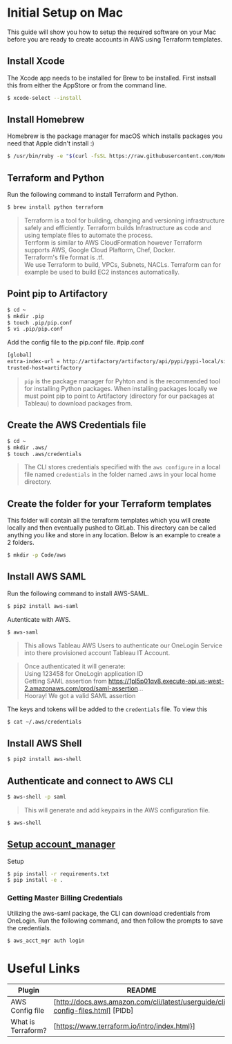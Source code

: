 # Initial Setup on Mac



This guide will show you how to setup the required software on your Mac before you are ready to create accounts in AWS using Terraform templates.

## Install Xcode
The Xcode app needs to be installed for Brew to be installed. First instsall this from either the AppStore or from the command line.
```sh
$ xcode-select --install
```

## Install Homebrew

Homebrew is the package manager for macOS which installs packages you need that Apple didn't install :)

```sh
$ /usr/bin/ruby -e "$(curl -fsSL https://raw.githubusercontent.com/Homebrew/install/master/install)"
```

## Terraform and Python

Run the following command to install Terraform and Python.

```sh
$ brew install python terraform
```
>Terraform is a tool for building, changing and versioning infrastructure safely and efficiently. Terraform builds Infrastructure as code and using template files to automate the process.   
>Terrform is similar to AWS CloudFormation however Terraform supports AWS, Google Cloud Plaftorm, Chef, Docker.   
>Terraform's file format is .tf.     
>We use Terraform to build, VPCs, Subnets, NACLs. Terraform can for example be used to build EC2 instances automatically.

## Point pip to Artifactory

```sh
$ cd ~
$ mkdir .pip
$ touch .pip/pip.conf
$ vi .pip/pip.conf
```
Add the config file to the pip.conf file. #pip.conf
```sh
[global]
extra-index-url = http://artifactory/artifactory/api/pypi/pypi-local/simple
trusted-host=artifactory
```

>```pip``` is the package manager for Pyhton and is the recommended tool for installing Python packages. When installing packages locally we must point pip to point to Artifactory (directory for our packages at Tableau) to download packages from. 

## Create the AWS Credentials file

```sh
$ cd ~
$ mkdir .aws/
$ touch .aws/credentials
```

>The CLI stores credentials specified with the ```aws configure``` in a local file named ```credentials``` in the folder named .aws in your local home directory.   

## Create the folder for your Terraform templates 
This folder will contain all the terraform templates which you will create locally and then eventually pushed to GitLab. This directory can be called anything you like and store in any location.  Below is an example to create a 2 folders.

```sh
$ mkdir -p Code/aws
````

## Install AWS SAML
Run the following command to install AWS-SAML.

```sh
$ pip2 install aws-saml
```

Autenticate with AWS.

```sh
$ aws-saml
```
>This allows Tableau AWS Users to authenticate our OneLogin Service into there provisioned account Tableau IT Account.

>Once authenticated it will generate:   
>Using 123458 for OneLogin application ID   
>Getting SAML assertion from https://1pl5p01qv8.execute-api.us-west-2.amazonaws.com/prod/saml-assertion...   
>Hooray! We got a valid SAML assertion   

The keys and tokens will be added to the ```credentials``` file. To view this 
```sh
$ cat ~/.aws/credentials
```

## Install AWS Shell

```sh
$ pip2 install aws-shell
```

## Authenticate and connect to AWS CLI 

```sh
$ aws-shell -p saml
```
>This will generate and add keypairs in the AWS configuration file. 

```sh
$ aws-shell
```
## [Setup account_manager](https://gitlab.tableausoftware.com/AWS_Cloud/account_manager)

Setup

```sh
$ pip install -r requirements.txt
$ pip install -e .
```

### Getting Master Billing Credentials

Utilizing the aws-saml package, the CLI can download credentials from OneLogin. Run the following
command, and then follow the prompts to save the credentials.

```sh
$ aws_acct_mgr auth login
````

# Useful Links

| Plugin | README |
| ------ | ------ |
| AWS Config file | [http://docs.aws.amazon.com/cli/latest/userguide/cli-config-files.html] [PlDb] |
| What is Terraform? | [https://www.terraform.io/intro/index.html}] |
